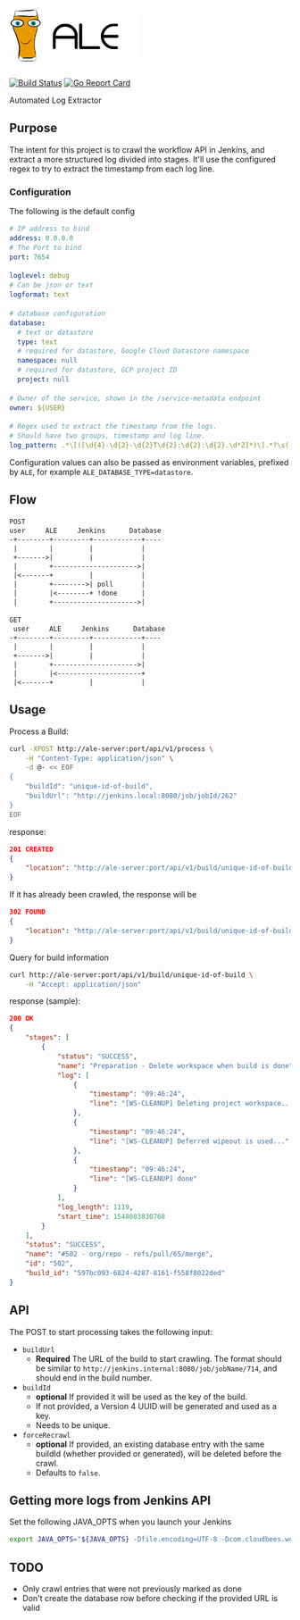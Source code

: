 # <img src="ale-logo2.png" height="100px" alt="ALE">
[![Build Status](https://dev.azure.com/alde08/ale/_apis/build/status/alde.ale?branchName=master)](https://dev.azure.com/alde08/ale/_build/latest?definitionId=1&branchName=master)
[![Go Report Card](https://goreportcard.com/badge/github.com/alde/ale)](https://goreportcard.com/report/github.com/alde/ale)

Automated Log Extractor

## Purpose
The intent for this project is to crawl the workflow API in Jenkins, and extract a more structured log divided into stages.
It'll use the configured regex to try to extract the timestamp from each log line.


### Configuration

The following is the default config
```yaml
# IP address to bind
address: 0.0.0.0
# The Port to bind
port: 7654

loglevel: debug
# Can be json or text
logformat: text

# database configuration
database:
  # text or datastore
  type: text
  # required for datastore, Google Cloud Datastore namespace
  namespace: null
  # required for datastore, GCP project ID
  project: null

# Owner of the service, shown in the /service-metadata endpoint
owner: ${USER}

# Regex used to extract the timestamp from the logs.
# Should have two groups, timestamp and log line.
log_pattern: .*\[([\d{4}-\d{2}-\d{2}T\d{2}:\d{2}:\d{2}.\d*Z]*)\].*?\s(.*)$
```

Configuration values can also be passed as environment variables, prefixed by `ALE`, for example `ALE_DATABASE_TYPE=datastore`.

## Flow

```
POST
user     ALE     Jenkins      Database
-+--------+---------+------------+----
 |        |         |            |
 +------->|         |            |
 |        +--------------------->|
 |<-------+         |            |
 |        +-------->| poll       |
 |        |<--------+ !done      |
 |        +--------------------->|

GET
 user     ALE     Jenkins      Database
-+--------+---------+------------+----
 |        |         |            |
 +------->|         |            |
 |        +--------------------->|
 |        |<---------------------+
 |<-------+         |            |
```

## Usage

Process a Build:
```bash
curl -XPOST http://ale-server:port/api/v1/process \
    -H "Content-Type: application/json" \
    -d @- << EOF
{
    "buildId": "unique-id-of-build",
    "buildUrl": "http://jenkins.local:8080/job/jobId/262"
}
EOF
```
response:
```json
201 CREATED
{
    "location": "http://ale-server:port/api/v1/build/unique-id-of-build"
}
```
If it has already been crawled, the response will be
```json
302 FOUND
{
    "location": "http://ale-server:port/api/v1/build/unique-id-of-build"
}
```

Query for build information
```bash
curl http://ale-server:port/api/v1/build/unique-id-of-build \
    -H "Accept: application/json"
```
response (sample):
```json
200 OK
{
    "stages": [
        {
            "status": "SUCCESS",
            "name": "Preparation - Delete workspace when build is done",
            "log": [
                {
                    "timestamp": "09:46:24",
                    "line": "[WS-CLEANUP] Deleting project workspace..."
                },
                {
                    "timestamp": "09:46:24",
                    "line": "[WS-CLEANUP] Deferred wipeout is used..."
                },
                {
                    "timestamp": "09:46:24",
                    "line": "[WS-CLEANUP] done"
                }
            ],
            "log_length": 1119,
            "start_time": 1548083830768
        }
    ],
    "status": "SUCCESS",
    "name": "#502 - org/repo - refs/pull/65/merge",
    "id": "502",
    "build_id": "597bc093-6824-4287-8161-f558f8022ded"
}
```

## API
The POST to start processing takes the following input:

* `buildUrl`
    * **Required** The URL of the build to start crawling. The format should be similar to `http://jenkins.internal:8080/job/jobName/714`, and should end in the build number.
* `buildId`
    * **optional** If provided it will be used as the key of the build.
    * If not provided, a Version 4 UUID will be generated and used as a key.
    * Needs to be unique.
* `forceRecrawl`
    * **optional** If provided, an existing database entry with the same buildId (whether provided or generated), will be deleted before the crawl.
    * Defaults to `false`.

## Getting more logs from Jenkins API

Set the following JAVA_OPTS when you launch your Jenkins
```bash
export JAVA_OPTS="${JAVA_OPTS} -Dfile.encoding=UTF-8 -Dcom.cloudbees.workflow.rest.external.FlowNodeLogExt.maxReturnChars=1048576"
```


## TODO
* Only crawl entries that were not previously marked as done
* Don't create the database row before checking if the provided URL is valid
